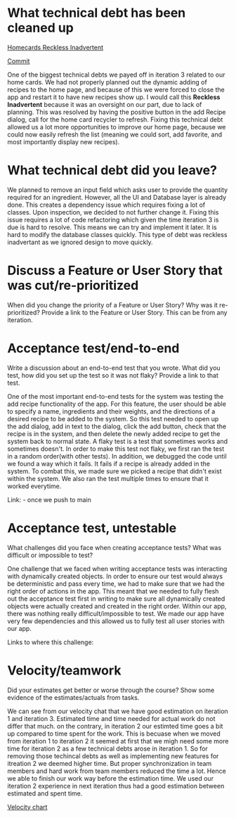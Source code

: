 What technical debt has been cleaned up
========================================

<ins>Homecards Reckless Inadvertent</ins>

[Commit](https://code.cs.umanitoba.ca/winter-2022-a02/group-4/dish-project/-/commit/f6e61bed5a17743f0e9991d515c066d00e3bb139)

One of the biggest technical debts we payed off in iteration 3 related to our home cards. 
We had not properly planned out the dynamic adding of recipes to the home page, and because of this we were forced to close the app and restart it to have new recipes show up. 
I would call this **Reckless Inadvertent** because it was an oversight on our part, due to lack of planning. 
This was resolved by having the positive button in the add Recipe dialog, call for the home card recycler to refresh.
Fixing this technical debt allowed us a lot more opportunities to improve our home page, because we could now easily refresh the list (meaning we could sort, add favorite, and most importantly display new recipes). 

What technical debt did you leave?
==================================

We planned to remove an input field which asks user to provide the quantity required for an ingredient. However, all the UI and Database layer is already done. This creates a dependency issue which requires fixing a lot of classes. Upon inspection, we decided to not further change it. Fixing this issue requires a lot of code refactoring which given the time iteration 3 is due is hard to resolve. This means we can try and implement it later. It is hard to modify the database classes quickly. This type of debt was reckless inadvertant as we ignored design to move quickly.

Discuss a Feature or User Story that was cut/re-prioritized
============================================

When did you change the priority of a Feature or User Story? Why was it
re-prioritized? Provide a link to the Feature or User Story. This can be from any
iteration.

Acceptance test/end-to-end
==========================

Write a discussion about an end-to-end test that you wrote. What did you test,
how did you set up the test so it was not flaky? Provide a link to that test.

One of the most important end-to-end tests for the system was testing the add recipe functionality of the app. For this feature, the user should be able to specify a name, ingredients and their weights, and the directions of a desired recipe to be added to the system. So this test needed to open up the add dialog, add in text to the dialog, click the add button, check that the recipe is in the system, and then delete the newly added recipe to get the system back to normal state. A flaky test is a test that sometimes works and sometimes doesn't. In order to make this test not flaky, we first ran the test in a random order(with other tests). In addition, we debugged the code until we found a way which it fails. It fails if a recipe is already added in the system. To combat this, we made sure we picked a recipe that didn't exist within the system. We also ran the test multiple times to ensure that it worked everytime.

Link: - once we push to main


Acceptance test, untestable
===============

What challenges did you face when creating acceptance tests? What was difficult
or impossible to test?

One challenge that we faced when writing acceptance tests was interacting with dynamically created objects. In order to ensure our test would always be deterministic and pass every time, we had to make sure that we had the right order of actions in the app. This meant that we needed to fully flesh out the acceptance test first in writing to make sure all dynamically created objects were actually created and created in the right order. Within our app, there was nothing really difficult/impossible to test. We made our app have very few dependencies and this allowed us to fully test all user stories with our app.

Links to where this challenge:



Velocity/teamwork
=================

Did your estimates get better or worse through the course? Show some
evidence of the estimates/actuals from tasks.

We can see from our velocity chat that we have good estimation on iteration 1 and iteration 3. Estimated time and time needed for actual work do not differ that much. on the contrary, in  iteration 2 our estimted time goes a bit up compared to time spent for the work. This is becuase  when we moved from iteration 1 to iteration 2 it seemed at first that we migh need some  more time for iteration 2 as a few technical debts arose in iteration 1. So for  removing those techincal debts as well as implementing new features for itreation 2  we deemed higher time. But proper synchronization in team members and hard work from team members reduced the time a lot. Hence we able to finish our work way before the estimation time. We used our iteration 2 experience in next iteration thus had a good estimation between estimated and spent time.

[Velocity chart](https://code.cs.umanitoba.ca/winter-2022-a02/group-4/dish-project/-/blob/main/website/ProjectVelocity.png)
